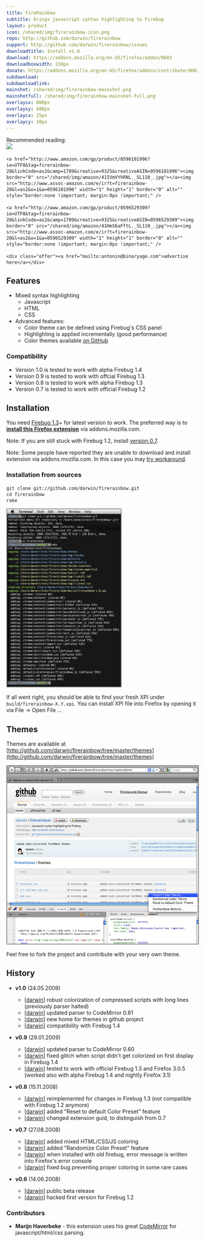 ```yaml
---
title: FireRainbow
subtitle: brings javascript syntax highlighting to Firebug
layout: product
icon: /shared/img/firerainbow-icon.png
repo: http://github.com/darwin/firerainbow
support: http://github.com/darwin/firerainbow/issues
downloadtitle: Install v1.0
download: https://addons.mozilla.org/en-US/firefox/addon/9603
downloadboxwidth: 210px
donate: https://addons.mozilla.org/en-US/firefox/addons/contribute/9603?source=addon-detail
subdownload: 
subdownloadlink:
mainshot: /shared/img/firerainbow-mainshot.png
mainshotfull: /shared/img/firerainbow-mainshot-full.png
overlaysx: 880px
overlaysy: 608px
overlaycx: 25px
overlaycy: 10px
---
```


<div class="advertisement">
	<div class="plug">Recommended reading:</div>
	<a href="http://www.amazon.com/gp/product/0596517742?ie=UTF8&tag=firerainbow-20&linkCode=as2&camp=1789&creative=9325&creativeASIN=0596517742"><img border="0" src="/shared/img/amazon/41xtPRcBfXL._SL110_.jpg"></a><img src="http://www.assoc-amazon.com/e/ir?t=firerainbow-20&l=as2&o=1&a=0596517742" width="1" height="1" border="0" alt="" style="border:none !important; margin:0px !important;" />
	
	<a href="http://www.amazon.com/gp/product/0596101996?ie=UTF8&tag=firerainbow-20&linkCode=as2&camp=1789&creative=9325&creativeASIN=0596101996"><img border="0" src="/shared/img/amazon/41IVmVYhRNL._SL110_.jpg"></a><img src="http://www.assoc-amazon.com/e/ir?t=firerainbow-20&l=as2&o=1&a=0596101996" width="1" height="1" border="0" alt="" style="border:none !important; margin:0px !important;" />

	<a href="http://www.amazon.com/gp/product/0596529309?ie=UTF8&tag=firerainbow-20&linkCode=as2&camp=1789&creative=9325&creativeASIN=0596529309"><img border="0" src="/shared/img/amazon/41HmS6aFftL._SL110_.jpg"></a><img src="http://www.assoc-amazon.com/e/ir?t=firerainbow-20&l=as2&o=1&a=0596529309" width="1" height="1" border="0" alt="" style="border:none !important; margin:0px !important;" />

	<div class="offer"><a href="mailto:antonin@binaryage.com">advertise here</a></div>
</div>
<script type="text/javascript" src="http://www.assoc-amazon.com/s/link-enhancer?tag=firerainbow-20&o=1">
</script>

## Features

* Mixed syntax highlighting 
	* Javascript
	* HTML
	* CSS
* Advanced features:
	* Color theme can be defined using Firebug's CSS panel
	* Highlighting is applied incrementally (good performance)
	* Color themes available [on GitHub](http://github.com/darwin/firerainbow/tree/master/themes)

### Compatibility

* Version 1.0 is tested to work with alpha Firebug 1.4
* Version 0.9 is tested to work with offcial Firebug 1.3
* Version 0.8 is tested to work with alpha Firebug 1.3
* Version 0.7 is tested to work with official Firebug 1.2

## Installation

You need [Firebug 1.3][firebug]+ for latest version to work. The preferred way is to **[install this Firefox extension][rainbow]** via addons.mozilla.com.

Note: If you are still stuck with Firebug 1.2, install [version 0.7][v07].

Note: Some people have reported they are unable to download and install extension via addons.mozilla.com. In this case you may [try workaround][workaround].

### Installation from sources

    git clone git://github.com/darwin/firerainbow.git
    cd firerainbow
    rake
    
<a href="images/compilation.png"><img style="border: 2px solid #888;-moz-border-radius:2px;-webkit-border-radius:2px;" src="images/compilation.png" width="300"></a>

If all went right, you should be able to find your fresh XPI under `build/firerainbow-X.Y.xpi`. You can install XPI file into Firefox by opening it via File -> Open File ...

## Themes

Themes are available at [http://github.com/darwin/firerainbow/tree/master/themes](http://github.com/darwin/firerainbow/tree/master/themes)

<a href="http://github.com/darwin/firerainbow/tree/master/themes"><img style="border: 2px solid #888;-moz-border-radius:2px;-webkit-border-radius:2px;" src="images/themes.png" width="920"></a>

Feel free to fork the project and contribute with your very own theme.

## History

* **v1.0** (24.05.2009)
  * [[darwin][darwin]] robust colorization of compressed scripts with long lines (previously parser halted) 
  * [[darwin][darwin]] updated parser to CodeMirror 0.61
  * [[darwin][darwin]] new home for themes in github project
  * [[darwin][darwin]] compatibility with Firebug 1.4

* **v0.9** (29.01.2009)
  * [[darwin][darwin]] updated parser to CodeMirror 0.60
  * [[darwin][darwin]] fixed glitch when script didn't get colorized on first display in Firebug 1.4
  * [[darwin][darwin]] tested to work with official Firebug 1.3 and Firefox 3.0.5 (worked also with alpha Firebug 1.4 and nightly Firefox 3.1)

* **v0.8** (15.11.2008)
  * [[darwin][darwin]] reimplemented for changes in Firebug 1.3 (not compatible with Firebug 1.2 anymore)
  * [[darwin][darwin]] added "Reset to default Color Preset" feature
  * [[darwin][darwin]] changed extension guid, to distinguish from 0.7

* **v0.7** (27.08.2008)
  * [[darwin][darwin]] added mixed HTML/CSS/JS coloring
  * [[darwin][darwin]] added "Randomize Color Preset" feature
  * [[darwin][darwin]] when installed with old firebug, error message is written into Firefox's error console
  * [[darwin][darwin]] fixed bug preventing proper coloring in some rare cases

* **v0.6** (14.06.2008)
  * [[darwin][darwin]] public beta release
  * [[darwin][darwin]] hacked first version for Firebug 1.2

### Contributors

* **Marijn Haverbeke** - this extension uses his great [CodeMirror][codemirror] for javascript/html/css parsing.


[firebug]: https://addons.mozilla.org/en-US/firefox/addon/1843
[rainbow]: https://addons.mozilla.org/en-US/firefox/addon/9603
[codemirror]: http://marijn.haverbeke.nl/codemirror/
[homepage]: http://xrefresh.com/rainbow
[contact]: mailto:antonin@hildebrand.cz
[workaround]: http://getsatisfaction.com/xrefresh/topics/unable_to_download_rainbow_for_firebug
[satisfaction]: http://getsatisfaction.com
[v07]: https://addons.mozilla.org/en-US/developers/details/7575
[darwin]: http://github.com/darwin